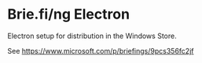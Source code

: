 # Brie.fi/ng Electron

Electron setup for distribution in the Windows Store.

See https://www.microsoft.com/p/briefings/9pcs356fc2jf

